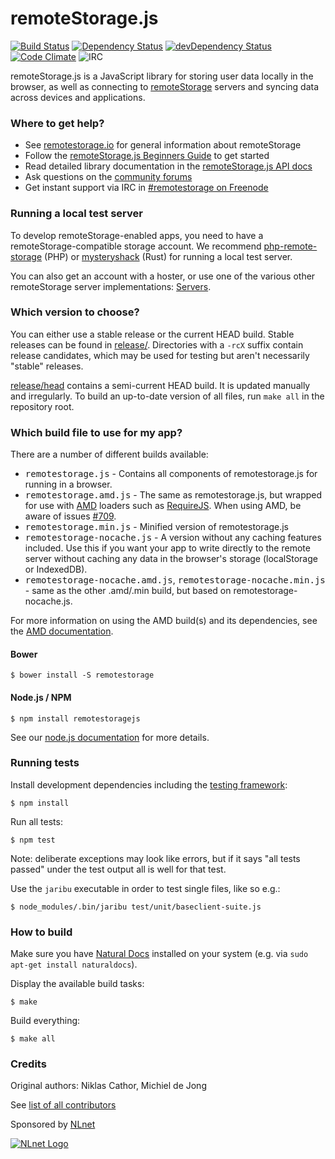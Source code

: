 # remoteStorage.js

[![Build Status](http://img.shields.io/travis/remotestorage/remotestorage.js.svg?style=flat)](http://travis-ci.org/remotestorage/remotestorage.js)
[![Dependency Status](http://img.shields.io/david/dev/remotestorage/remotestorage.js.svg?style=flat)](https://david-dm.org/remotestorage/remotestorage.js#info=dependencies)
[![devDependency Status](http://img.shields.io/david/remotestorage/remotestorage.js.svg?style=flat)](https://david-dm.org/remotestorage/remotestorage.js#info=devDependencies)
[![Code Climate](http://img.shields.io/codeclimate/github/remotestorage/remotestorage.js.svg?style=flat)](https://codeclimate.com/github/remotestorage/remotestorage.js)
![IRC](https://img.shields.io/badge/irc%20channel-%23remotestorage%20on%20freenode-blue.svg)

remoteStorage.js is a JavaScript library for storing user data locally in the
browser, as well as connecting to [remoteStorage](http://remotestorage.io)
servers and syncing data across devices and applications.

### Where to get help?

* See [remotestorage.io](http://remotestorage.io/) for general information about remoteStorage
* Follow the [remoteStorage.js Beginners Guide](https://wiki.remotestorage.io/RemoteStorage.js:Beginners'_Guide) to get started
* Read detailed library documentation in the [remoteStorage.js API docs](https://remotestorage.github.io/remotestorage.js)
* Ask questions on the [community forums](https://community.remotestorage.io/)
* Get instant support via IRC in [#remotestorage on Freenode](irc://irc.freenode.net:7000/remotestorage)

### Running a local test server

To develop remoteStorage-enabled apps, you need to have a
remoteStorage-compatible storage account. We recommend
[php-remote-storage](https://github.com/fkooman/php-remote-storage) (PHP) or
[mysteryshack](https://github.com/untitaker/mysteryshack) (Rust)
for running a local test server.

You can also get an account with a hoster, or use one of the various other
remoteStorage server implementations:
[Servers](https://wiki.remotestorage.io/Servers).

### Which version to choose?

You can either use a stable release or the current HEAD build. Stable releases
can be found in [release/](https://github.com/remotestorage/remotestorage.js/tree/master/release/).
Directories with a `-rcX` suffix contain release candidates, which may be used
for testing but aren't necessarily "stable" releases.

[release/head](https://github.com/remotestorage/remotestorage.js/tree/master/release/head/)
contains a semi-current HEAD build. It is updated manually and irregularly. To
build an up-to-date version of all files, run `make all` in the repository
root.

### Which build file to use for my app?

There are a number of different builds available:

* <kbd>remotestorage.js</kbd> - Contains all components of remotestorage.js for
  running in a browser.
* <kbd>remotestorage.amd.js</kbd> - The same as remotestorage.js, but wrapped
  for use with
  [AMD](https://en.wikipedia.org/wiki/Asynchronous_module_definition) loaders
  such as [RequireJS](http://requirejs.org/). When using AMD, be aware of issues
  [#709](https://github.com/remotestorage/remotestorage.js/issues/709).
* <kbd>remotestorage.min.js</kbd> - Minified version of remotestorage.js
* <kbd>remotestorage-nocache.js</kbd> - A version without any caching features
  included. Use this if you want your app to write directly to the remote
  server without caching any data in the browser's storage (localStorage or
  IndexedDB).
* <kbd>remotestorage-nocache.amd.js</kbd>,
  <kbd>remotestorage-nocache.min.js</kbd> - same as the other .amd/.min
  build, but based on remotestorage-nocache.js.


For more information on using the AMD build(s) and its dependencies, see the [AMD documentation](https://github.com/remotestorage/remotestorage.js/blob/master/doc/amd.md).

#### Bower

    $ bower install -S remotestorage

#### Node.js / NPM

    $ npm install remotestoragejs

See our [node.js documentation](https://github.com/remotestorage/remotestorage.js/blob/master/doc/nodejs.md) for more details.

### Running tests

Install development dependencies including the
[testing framework](https://github.com/silverbucket/jaribu):

    $ npm install

Run all tests:

    $ npm test

Note: deliberate exceptions may look like errors, but if it says "all
tests passed" under the test output all is well for that test.

Use the `jaribu` executable in order to test single files, like so e.g.:

    $ node_modules/.bin/jaribu test/unit/baseclient-suite.js

### How to build

Make sure you have [Natural Docs](http://www.naturaldocs.org/) installed on
your system (e.g. via `sudo apt-get install naturaldocs`).

Display the available build tasks:

    $ make

Build everything:

    $ make all

### Credits

Original authors: Niklas Cathor, Michiel de Jong

See [list of all contributors](https://github.com/remotestorage/remotestorage.js/graphs/contributors)

Sponsored by [NLnet](https://nlnet.nl)

[![NLnet Logo](http://sockethub.org/res/img/nlnet-logo.svg)](https://nlnet.nl)
